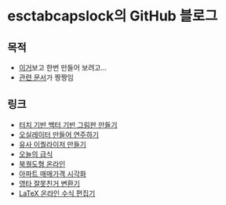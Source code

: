 # esctabcapslock의 GitHub 블로그

## 목적

- [이거](https://blog.chulgil.me/how-to-make-blog-using-github/)보고 한번 만들어 보려고...
- [관련 문서](https://docs.github.com/en/pages)가 짱짱임

## 링크

- [터치 기반 백터 기반 그림판 만들기](https://esctabcapslock.github.io/JS_touch/벡터%20그림판/휠관련.html)
- [오실레이터 만들어 연주하기](https://esctabcapslock.github.io/WebAudioAPI/멜로디.html)
- [유사 이퀄라이저 만들기](https://esctabcapslock.github.io/WebAudioAPI/푸리에.html)
- [오늘의 급식](https://esctabcapslock.github.io/sasameal/)
- [북궐도형 온라인](https://esctabcapslock.github.io/Gyeongbokgung/)
- [아파트 매매가격 시각화](https://esctabcapslock.github.io/Apartment_Actual_Price/2(읍면동).html)
- [영타 잘못친거 변환기](https://esctabcapslock.github.io/wrong-ko/한영변환.html)
- [LaTeX 온라인 수식 편집기](https://esctabcapslock.github.io/1/LaTex%EC%97%B0%EC%8A%B5.html)
